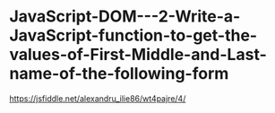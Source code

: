 # JavaScript-DOM---2-Write-a-JavaScript-function-to-get-the-values-of-First-Middle-and-Last-name-of-the-following-form
https://jsfiddle.net/alexandru_ilie86/wt4pajre/4/
